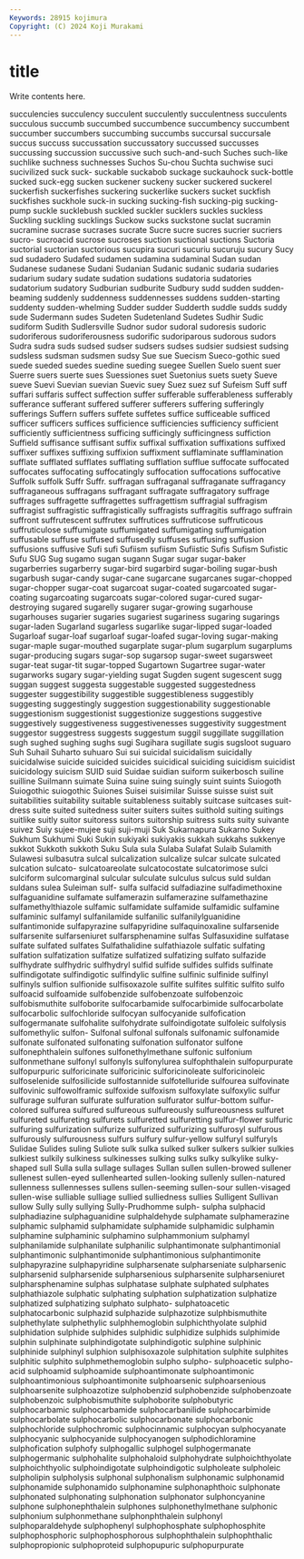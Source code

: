 ```yaml
---
Keywords: 28915 kojimura
Copyright: (C) 2024 Koji Murakami
---
```


# title

Write contents here.



succulencies succulency succulent succulently succulentness succulents
succulous succumb succumbed succumbence succumbency succumbent succumber succumbers succumbing succumbs
succursal succursale succus succuss succussation succussatory succussed succusses succussing succussion
succussive such such-and-such Suches such-like suchlike suchness suchnesses Suchos Su-chou
Suchta suchwise suci sucivilized suck suck- suckable suckabob suckage suckauhock
suck-bottle sucked suck-egg sucken suckener suckeny sucker suckered suckerel suckerfish
suckerfishes suckering suckerlike suckers sucket suckfish suckfishes suckhole suck-in sucking
sucking-fish sucking-pig sucking-pump suckle sucklebush suckled suckler sucklers suckles suckless
Suckling suckling sucklings Suckow sucks suckstone suclat sucramin sucramine sucrase
sucrases sucrate Sucre sucre sucres sucrier sucriers sucro- sucroacid sucrose
sucroses suction suctional suctions Suctoria suctorial suctorian suctorious sucupira sucuri
sucuriu sucuruju sucury Sucy sud sudadero Sudafed sudamen sudamina sudaminal
Sudan sudan Sudanese sudanese Sudani Sudanian Sudanic sudanic sudaria sudaries
sudarium sudary sudate sudation sudations sudatoria sudatories sudatorium sudatory Sudburian
sudburite Sudbury sudd sudden sudden-beaming suddenly suddenness suddennesses suddens sudden-starting
suddenty sudden-whelming Sudder sudder Sudderth suddle sudds suddy sude Sudermann
sudes Sudeten Sudetenland Sudetes Sudhir Sudic sudiform Sudith Sudlersville Sudnor
sudor sudoral sudoresis sudoric sudoriferous sudoriferousness sudorific sudoriparous sudorous sudors
Sudra sudra suds sudsed sudser sudsers sudses sudsier sudsiest sudsing
sudsless sudsman sudsmen sudsy Sue sue Suecism Sueco-gothic sued suede
sueded suedes suedine sueding suegee Suellen Suelo suent suer Suerre
suers suerte sues Suessiones suet Suetonius suets suety Sueve sueve
Suevi Suevian suevian Suevic suey Suez suez suf Sufeism Suff
suff suffari suffaris suffect suffection suffer sufferable sufferableness sufferably sufferance
sufferant suffered sufferer sufferers suffering sufferingly sufferings Suffern suffers suffete
suffetes suffice sufficeable sufficed sufficer sufficers suffices sufficience sufficiencies sufficiency
sufficient sufficiently sufficientness sufficing sufficingly sufficingness suffiction Suffield suffisance suffisant
suffix suffixal suffixation suffixations suffixed suffixer suffixes suffixing suffixion suffixment
sufflaminate sufflamination sufflate sufflated sufflates sufflating sufflation sufflue suffocate suffocated
suffocates suffocating suffocatingly suffocation suffocations suffocative Suffolk suffolk Suffr Suffr.
suffragan suffraganal suffraganate suffragancy suffraganeous suffragans suffragant suffragate suffragatory suffrage
suffrages suffragette suffragettes suffragettism suffragial suffragism suffragist suffragistic suffragistically suffragists
suffragitis suffrago suffrain suffront suffrutescent suffrutex suffrutices suffruticose suffruticous suffruticulose
suffumigate suffumigated suffumigating suffumigation suffusable suffuse suffused suffusedly suffuses suffusing
suffusion suffusions suffusive Sufi sufi Sufiism sufiism Sufiistic Sufis Sufism
Sufistic Sufu SUG Sug sugamo sugan sugann Sugar sugar sugar-baker
sugarberries sugarberry sugar-bird sugarbird sugar-boiling sugar-bush sugarbush sugar-candy sugar-cane sugarcane
sugarcanes sugar-chopped sugar-chopper sugar-coat sugarcoat sugar-coated sugarcoated sugar-coating sugarcoating sugarcoats
sugar-colored sugar-cured sugar-destroying sugared sugarelly sugarer sugar-growing sugarhouse sugarhouses sugarier
sugaries sugariest sugariness sugaring sugarings sugar-laden Sugarland sugarless sugarlike sugar-lipped
sugar-loaded Sugarloaf sugar-loaf sugarloaf sugar-loafed sugar-loving sugar-making sugar-maple sugar-mouthed sugarplate
sugar-plum sugarplum sugarplums sugar-producing sugars sugar-sop sugarsop sugar-sweet sugarsweet sugar-teat
sugar-tit sugar-topped Sugartown Sugartree sugar-water sugarworks sugary sugar-yielding sugat Sugden
sugent sugescent sugg suggan suggest suggesta suggestable suggested suggestedness suggester
suggestibility suggestible suggestibleness suggestibly suggesting suggestingly suggestion suggestionability suggestionable suggestionism
suggestionist suggestionize suggestions suggestive suggestively suggestiveness suggestivenesses suggestivity suggestment suggestor
suggestress suggests suggestum suggil suggillate suggillation sugh sughed sughing sughs
sugi Sugihara sugillate sugis sugsloot suguaro Suh Suhail Suharto suhuaro
Sui sui suicidal suicidalism suicidally suicidalwise suicide suicided suicides suicidical
suiciding suicidism suicidist suicidology suicism SUID suid Suidae suidian suiform
suikerbosch suiline suilline Suilmann suimate Suina suine suing suingly suint
suints Suiogoth Suiogothic suiogothic Suiones Suisei suisimilar Suisse suisse suist
suit suitabilities suitability suitable suitableness suitably suitcase suitcases suit-dress suite
suited suitedness suiter suiters suites suithold suiting suitings suitlike suitly
suitor suitoress suitors suitorship suitress suits suity suivante suivez Suiy
sujee-mujee suji suji-muji Suk Sukarnapura Sukarno Sukey Sukhum Sukhumi Suki
Sukin sukiyaki sukiyakis sukkah sukkahs sukkenye sukkot Sukkoth sukkoth Suku
Sula sula Sulaba Sulafat Sulaib Sulamith Sulawesi sulbasutra sulcal sulcalization
sulcalize sulcar sulcate sulcated sulcation sulcato- sulcatoareolate sulcatocostate sulcatorimose sulci
sulciform sulcomarginal sulcular sulculate sulculus sulcus suld suldan suldans sulea
Suleiman sulf- sulfa sulfacid sulfadiazine sulfadimethoxine sulfaguanidine sulfamate sulfamerazin sulfamerazine
sulfamethazine sulfamethylthiazole sulfamic sulfamidate sulfamide sulfamidic sulfamine sulfaminic sulfamyl sulfanilamide
sulfanilic sulfanilylguanidine sulfantimonide sulfapyrazine sulfapyridine sulfaquinoxaline sulfarsenide sulfarsenite sulfarseniuret sulfarsphenamine
sulfas Sulfasuxidine sulfatase sulfate sulfated sulfates Sulfathalidine sulfathiazole sulfatic sulfating
sulfation sulfatization sulfatize sulfatized sulfatizing sulfato sulfazide sulfhydrate sulfhydric sulfhydryl
sulfid sulfide sulfides sulfids sulfinate sulfindigotate sulfindigotic sulfindylic sulfine sulfinic
sulfinide sulfinyl sulfinyls sulfion sulfionide sulfisoxazole sulfite sulfites sulfitic sulfito
sulfo sulfoacid sulfoamide sulfobenzide sulfobenzoate sulfobenzoic sulfobismuthite sulfoborite sulfocarbamide sulfocarbimide
sulfocarbolate sulfocarbolic sulfochloride sulfocyan sulfocyanide sulfofication sulfogermanate sulfohalite sulfohydrate sulfoindigotate
sulfoleic sulfolysis sulfomethylic sulfon- Sulfonal sulfonal sulfonals sulfonamic sulfonamide sulfonate
sulfonated sulfonating sulfonation sulfonator sulfone sulfonephthalein sulfones sulfonethylmethane sulfonic sulfonium
sulfonmethane sulfonyl sulfonyls sulfonylurea sulfophthalein sulfopurpurate sulfopurpuric sulforicinate sulforicinic sulforicinoleate
sulforicinoleic sulfoselenide sulfosilicide sulfostannide sulfotelluride sulfourea sulfovinate sulfovinic sulfowolframic sulfoxide
sulfoxism sulfoxylate sulfoxylic sulfur sulfurage sulfuran sulfurate sulfuration sulfurator sulfur-bottom
sulfur-colored sulfurea sulfured sulfureous sulfureously sulfureousness sulfuret sulfureted sulfureting sulfurets
sulfuretted sulfuretting sulfur-flower sulfuric sulfuring sulfurization sulfurize sulfurized sulfurizing sulfurosyl
sulfurous sulfurously sulfurousness sulfurs sulfury sulfur-yellow sulfuryl sulfuryls Sulidae Sulides
suling Suliote sulk sulka sulked sulker sulkers sulkier sulkies sulkiest
sulkily sulkiness sulkinesses sulking sulks sulky sulkylike sulky-shaped sull Sulla
sulla sullage sullages Sullan sullen sullen-browed sullener sullenest sullen-eyed sullenhearted
sullen-looking sullenly sullen-natured sullenness sullennesses sullens sullen-seeming sullen-sour sullen-visaged sullen-wise
sulliable sulliage sullied sulliedness sullies Sulligent Sullivan sullow Sully sully
sullying Sully-Prudhomme sulph- sulpha sulphacid sulphadiazine sulphaguanidine sulphaldehyde sulphamate sulphamerazine
sulphamic sulphamid sulphamidate sulphamide sulphamidic sulphamin sulphamine sulphaminic sulphamino sulphammonium
sulphamyl sulphanilamide sulphanilate sulphanilic sulphantimonate sulphantimonial sulphantimonic sulphantimonide sulphantimonious sulphantimonite
sulphapyrazine sulphapyridine sulpharsenate sulpharseniate sulpharsenic sulpharsenid sulpharsenide sulpharsenious sulpharsenite sulpharseniuret
sulpharsphenamine sulphas sulphatase sulphate sulphated sulphates sulphathiazole sulphatic sulphating sulphation
sulphatization sulphatize sulphatized sulphatizing sulphato sulphato- sulphatoacetic sulphatocarbonic sulphazid sulphazide
sulphazotize sulphbismuthite sulphethylate sulphethylic sulphhemoglobin sulphichthyolate sulphid sulphidation sulphide sulphides
sulphidic sulphidize sulphids sulphimide sulphin sulphinate sulphindigotate sulphindigotic sulphine sulphinic
sulphinide sulphinyl sulphion sulphisoxazole sulphitation sulphite sulphites sulphitic sulphito sulphmethemoglobin
sulpho sulpho- sulphoacetic sulpho-acid sulphoamid sulphoamide sulphoantimonate sulphoantimonic sulphoantimonious sulphoantimonite
sulphoarsenic sulphoarsenious sulphoarsenite sulphoazotize sulphobenzid sulphobenzide sulphobenzoate sulphobenzoic sulphobismuthite sulphoborite
sulphobutyric sulphocarbamic sulphocarbamide sulphocarbanilide sulphocarbimide sulphocarbolate sulphocarbolic sulphocarbonate sulphocarbonic sulphochloride
sulphochromic sulphocinnamic sulphocyan sulphocyanate sulphocyanic sulphocyanide sulphocyanogen sulphodichloramine sulphofication sulphofy
sulphogallic sulphogel sulphogermanate sulphogermanic sulphohalite sulphohaloid sulphohydrate sulphoichthyolate sulphoichthyolic sulphoindigotate
sulphoindigotic sulpholeate sulpholeic sulpholipin sulpholysis sulphonal sulphonalism sulphonamic sulphonamid sulphonamide
sulphonamido sulphonamine sulphonaphthoic sulphonate sulphonated sulphonating sulphonation sulphonator sulphoncyanine sulphone
sulphonephthalein sulphones sulphonethylmethane sulphonic sulphonium sulphonmethane sulphonphthalein sulphonyl sulphoparaldehyde sulphophenyl
sulphophosphate sulphophosphite sulphophosphoric sulphophosphorous sulphophthalein sulphophthalic sulphopropionic sulphoproteid sulphopupuric sulphopurpurate

